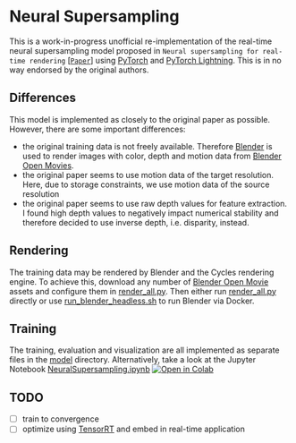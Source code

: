 # Neural Supersampling

This is a work-in-progress unofficial re-implementation of the real-time neural supersampling model proposed in `Neural supersampling for real-time rendering` [[`Paper`](https://dl.acm.org/doi/10.1145/3386569.3392376)] using [PyTorch](https://pytorch.org/) and [PyTorch Lightning](https://lightning.ai/). This is in no way endorsed by the original authors.

## Differences
This model is implemented as closely to the original paper as possible. However, there are some important differences:

- the original training data is not freely available. Therefore [Blender](https://www.blender.org/) is used to render images with color, depth and motion data from [Blender Open Movies](https://studio.blender.org/films/).
- the original paper seems to use motion data of the target resolution. Here, due to storage constraints, we use motion data of the source resolution
- the original paper seems to use raw depth values for feature extraction. I found high depth values to negatively impact numerical stability and therefore decided to use inverse depth, i.e. disparity, instead.

## Rendering
The training data may be rendered by Blender and the Cycles rendering engine. To achieve this, download any number of [Blender Open Movie](https://studio.blender.org/films/) assets and configure them in [render_all.py](rendering/render_all.py). Then either run [render_all.py](rendering/render_all.py) directly or use [run_blender_headless.sh](rendering/run_blender_headless.sh) to run Blender via Docker.

## Training
The training, evaluation and visualization are all implemented as separate files in the [model](model) directory. Alternatively, take a look at the Jupyter Notebook [NeuralSupersampling.ipynb](NeuralSupersampling.ipynb) <a href="https://colab.research.google.com/github/timmh/neural-supersampling/blob/main/NeuralSupersampling.ipynb"><img src="https://colab.research.google.com/assets/colab-badge.svg" alt="Open in Colab"/></a>

## TODO
- [ ] train to convergence
- [ ] optimize using [TensorRT](https://github.com/pytorch/TensorRT) and embed in real-time application